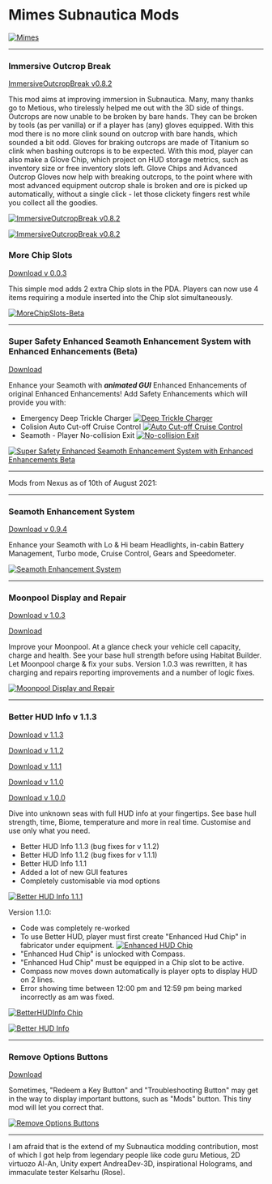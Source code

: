 
# Mimes Subnautica Mods
[![Mimes](https://forums.nexusmods.com/uploads/profile/photo-thumb-437899.jpg?r_=1608813554 "Mimes")](https://forums.nexusmods.com/uploads/profile/photo-thumb-437899.jpg?r_=1608813554 "Mimes")


------------

### Immersive Outcrop Break

[ImmersiveOutcropBreak v0.8.2](https://github.com/Mimes-Pes/MimesSubnauticaMods/blob/main/ImmersiveOutcropBreak-0.8.2.zip "Download")

This mod aims at improving immersion in  Subnautica. Many, many thanks go to Metious, who tirelessly helped me out with the 3D side of things. Outcrops are now unable to be broken by bare hands. They can be broken by tools (as per vanilla) or if a player has (any) gloves equipped. With this mod there is no more clink sound on outcrop with bare hands, which sounded a bit odd. Gloves for braking outcrops are made of Titanium so clink when bashing outcrops is to be expected. With this mod, player can also make a Glove Chip, which project on HUD storage metrics, such as inventory size or free inventory slots left. Glove Chips and Advanced Outcrop Gloves now help with breaking outcrops, to the point where with most advanced equipment outcrop shale is broken and ore is picked up automatically, without a single click - let those clickety fingers rest while you collect all the goodies.

[![ImmersiveOutcropBreak v0.8.2](https://github.com/Mimes-Pes/MimesSubnauticaMods/blob/main/ImmersiveOutcropBreak-01.png?raw=true "ImmersiveOutcropBreak v0.8.2")](https://github.com/Mimes-Pes/MimesSubnauticaMods/blob/main/ImmersiveOutcropBreak-01.png?raw=true "ImmersiveOutcropBreak")

[![ImmersiveOutcropBreak v0.8.2](https://github.com/Mimes-Pes/MimesSubnauticaMods/blob/main/ImmersiveOutcropBreak-02.png?raw=true "ImmersiveOutcropBreak v0.8.2")](https://github.com/Mimes-Pes/MimesSubnauticaMods/blob/main/ImmersiveOutcropBreak-02.png?raw=true "ImmersiveOutcropBreak")

### More Chip Slots

[Download v 0.0.3](https://github.com/Mimes-Pes/MimesSubnauticaMods/blob/main/MoreChipSlots-0.0.3.zip "Download")

This simple mod adds 2 extra Chip slots in the PDA. Players can now use 4 items requiring a module inserted into the Chip slot simultaneously.

[![MoreChipSlots-Beta](https://github.com/Mimes-Pes/MimesSubnauticaMods/blob/main/MoreChipSlots.png?raw=true "MoreChipSlots")](https://github.com/Mimes-Pes/MimesSubnauticaMods/blob/main/MoreChipSlots.png?raw=true "MoreChipSlots")

------------
### Super Safety Enhanced Seamoth Enhancement System with Enhanced Enhancements (Beta)
[Download](https://github.com/Mimes-Pes/MimesSubnauticaMods/blob/main/SeamothEnhancementSystem-0.9.3.zip "Download")

Enhance your Seamoth with ***animated GUI*** Enhanced Enhancements of original Enhanced Enhancements! Add Safety Enhancements which will provide you with:
- Emergency Deep Trickle Charger [![Deep Trickle Charger](https://github.com/Mimes-Pes/MimesSubnauticaMods/blob/main/safety_charger_on_100x100.png?raw=true "Deep Trickle Charger")](https://github.com/Mimes-Pes/MimesSubnauticaMods/blob/main/safety_charger_on_100x100.png?raw=true "Deep Trickle Charger")
- Colision Auto Cut-off Cruise Control [![Auto Cut-off Cruise Control](https://github.com/Mimes-Pes/MimesSubnauticaMods/blob/main/safety_cruise_yes_100x100.png?raw=true "Auto Cut-off Cruise Control")](https://github.com/Mimes-Pes/MimesSubnauticaMods/blob/main/safety_cruise_yes_100x100.png?raw=true "Auto Cut-off Cruise Control")
- Seamoth - Player No-collision Exit [![No-collision Exit ](https://github.com/Mimes-Pes/MimesSubnauticaMods/blob/main/safety_eject_yes_100x100.png?raw=true "No-collision Exit ")](https://github.com/Mimes-Pes/MimesSubnauticaMods/blob/main/safety_eject_yes_100x100.png?raw=true "No-collision Exit ")

[![Super Safety Enhanced Seamoth Enhancement System with Enhanced Enhancements Beta](https://github.com/Mimes-Pes/MimesSubnauticaMods/blob/main/SafetySeamothEnhancementSystem.png?raw=true "Super Safety Enhanced Seamoth Enhancement System with Enhanced Enhancements Beta")](https://github.com/Mimes-Pes/MimesSubnauticaMods/blob/main/SafetySeamothEnhancementSystem.png?raw=true "Super Safety Enhanced Seamoth Enhancement System with Enhanced Enhancements Beta")


------------

Mods from Nexus as of 10th of August 2021:

------------


### Seamoth Enhancement System
[Download v 0.9.4](https://github.com/Mimes-Pes/MimesSubnauticaMods/blob/main/SeamothEnhancementSystem-0.9.4.zip "Download")

Enhance your Seamoth with Lo & Hi beam Headlights, in-cabin Battery Management, Turbo mode, Cruise Control, Gears and Speedometer.

[![Seamoth Enhancement System](https://staticdelivery.nexusmods.com/mods/1155/images/717/717-1617966280-1962023812.png "Seamoth Enhancement System")](https://staticdelivery.nexusmods.com/mods/1155/images/717/717-1617966280-1962023812.png "Seamoth Enhancement System")

------------


### Moonpool Display and Repair
[Download v 1.0.3](https://github.com/Mimes-Pes/MimesSubnauticaMods/blob/main/MoonpoolDisplayRepair-1.0.3.zip "Download")

[Download](https://github.com/Mimes-Pes/MimesSubnauticaMods/blob/main/MoonpoolDisplayRepair.zip "Download")

Improve your Moonpool. At a glance check your vehicle cell capacity, charge and health. See your base hull strength before using Habitat Builder. Let Moonpool charge & fix your subs. Version 1.0.3 was rewritten, it has charging and repairs reporting improvements and a number of logic fixes.

[![Moonpool Display and Repair](https://staticdelivery.nexusmods.com/mods/1155/images/628/628-1609163475-1928385286.png "Moonpool Display and Repair")](https://staticdelivery.nexusmods.com/mods/1155/images/628/628-1609163475-1928385286.png "Moonpool Display and Repair")

------------

### Better HUD Info v 1.1.3
[Download v 1.1.3](https://github.com/Mimes-Pes/MimesSubnauticaMods/blob/main/BetterHUDInfo-1.1.3.zip "Download v 1.1.3")

[Download v 1.1.2](https://github.com/Mimes-Pes/MimesSubnauticaMods/blob/main/BetterHUDInfo-1.1.2.zip "Download v 1.1.2")

[Download v 1.1.1](https://github.com/Mimes-Pes/MimesSubnauticaMods/blob/main/BetterHUDInfo-1.1.1.zip "Download v 1.1.1")

[Download v 1.1.0](https://github.com/Mimes-Pes/MimesSubnauticaMods/blob/main/BetterHUDInfo-1.1.0.zip "Download v 1.1.0")

[Download v 1.0.0](https://github.com/Mimes-Pes/MimesSubnauticaMods/blob/main/BetterHUDInfo.zip "Download")

Dive into unknown seas with full HUD info at your fingertips. See base hull strength, time, Biome, temperature and more in real time. Customise and use only what you need.

- Better HUD Info 1.1.3 (bug fixes for v 1.1.2)
- Better HUD Info 1.1.2 (bug fixes for v 1.1.1)
- Better HUD Info 1.1.1
- Added a lot of new GUI features
- Completely customisable via mod options

[![Better HUD Info 1.1.1 ](https://github.com/Mimes-Pes/MimesSubnauticaMods/blob/main/BetterHUDInfo-1.1.1.png?raw=true "Better HUD Info 1.1.1 ")](https://github.com/Mimes-Pes/MimesSubnauticaMods/blob/main/BetterHUDInfo-1.1.1.png?raw=true "Better HUD Info 1.1.1 ")

Version 1.1.0:
- Code was completely re-worked
- To use Better HUD, player must first create "Enhanced Hud Chip" in fabricator under equipment. [![Enhanced HUD Chip](https://github.com/Mimes-Pes/MimesSubnauticaMods/blob/main/EnhancedHUDChip.png?raw=true "Enhanced HUD Chip")](https://github.com/Mimes-Pes/MimesSubnauticaMods/blob/main/EnhancedHUDChip.png?raw=true "Enhanced HUD Chip")
- "Enhanced Hud Chip" is unlocked with Compass.
- "Enhanced Hud Chip" must be equipped in a Chip slot to be active.
- Compass now moves down automatically is player opts to display HUD on 2 lines.
- Error showing time between 12:00 pm and 12:59 pm being marked incorrectly as am was fixed.

[![BetterHUDInfo Chip](https://github.com/Mimes-Pes/MimesSubnauticaMods/blob/main/BetterHUDInfo-Chip.png?raw=true "BetterHUDInfo Chip")](https://github.com/Mimes-Pes/MimesSubnauticaMods/blob/main/BetterHUDInfo-Chip.png?raw=true "BetterHUDInfo Chip")

[![Better HUD Info](https://staticdelivery.nexusmods.com/mods/1155/images/631/631-1609401786-1521386950.png "Better HUD Info")](https://staticdelivery.nexusmods.com/mods/1155/images/631/631-1609401786-1521386950.png "Better HUD Info")

------------

### Remove Options Buttons
[Download](https://github.com/Mimes-Pes/MimesSubnauticaMods/blob/main/RemoveOptionsButtons.zip "Download")

Sometimes, "Redeem a Key Button" and "Troubleshooting Button" may get in the way to display important buttons, such as "Mods" button. This tiny mod will let you correct that.

[![Remove Options Buttons](https://staticdelivery.nexusmods.com/mods/1155/images/614/614-1608184216-1128578163.png "Remove Options Buttons")](https://staticdelivery.nexusmods.com/mods/1155/images/614/614-1608184216-1128578163.png "Remove Options Buttons")

------------

I am afraid that is the extend of my Subnautica modding contribution, most of which I got help from legendary people like code guru Metious, 2D virtuozo Al-An, Unity expert AndreaDev-3D, inspirational Holograms, and immaculate tester Kelsarhu (Rose).
